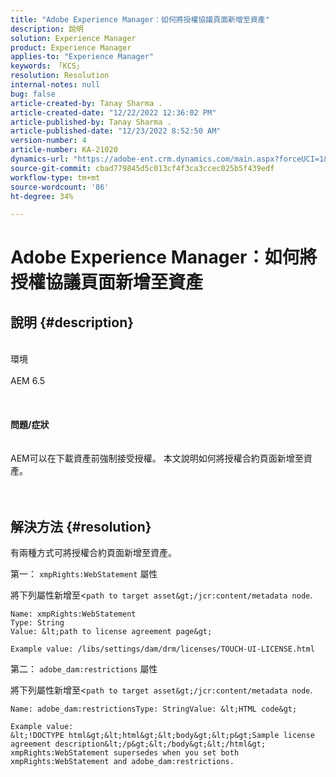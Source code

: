 ```yaml
---
title: "Adobe Experience Manager：如何將授權協議頁面新增至資產"
description: 說明
solution: Experience Manager
product: Experience Manager
applies-to: "Experience Manager"
keywords: 「KCS」
resolution: Resolution
internal-notes: null
bug: false
article-created-by: Tanay Sharma .
article-created-date: "12/22/2022 12:36:02 PM"
article-published-by: Tanay Sharma .
article-published-date: "12/23/2022 8:52:50 AM"
version-number: 4
article-number: KA-21020
dynamics-url: "https://adobe-ent.crm.dynamics.com/main.aspx?forceUCI=1&pagetype=entityrecord&etn=knowledgearticle&id=e851b830-f581-ed11-81ac-6045bd006239"
source-git-commit: cbad779845d5c013cf4f3ca3ccec025b5f439edf
workflow-type: tm+mt
source-wordcount: '86'
ht-degree: 34%

---
```


# Adobe Experience Manager：如何將授權協議頁面新增至資產

## 說明 {#description}

<br>環境<br><br>AEM 6.5<br><br> <br><br><b>問題/症狀</b><br><br><br>AEM可以在下載資產前強制接受授權。 本文說明如何將授權合約頁面新增至資產。<br><br> 

## 解決方法 {#resolution}


有兩種方式可將授權合約頁面新增至資產。

第一： `xmpRights:WebStatement` 屬性

將下列屬性新增至&lt;`path to target asset&gt;/jcr:content/metadata node`.




```
Name: xmpRights:WebStatement
Type: String
Value: &lt;path to license agreement page&gt;
```




`Example value: /libs/settings/dam/drm/licenses/TOUCH-UI-LICENSE.html`



第二： `adobe_dam:restrictions` 屬性

將下列屬性新增至&lt;`path to target asset&gt;/jcr:content/metadata node`.




```
Name: adobe_dam:restrictionsType: StringValue: &lt;HTML code&gt;
```







```
Example value:
&lt;!DOCTYPE html&gt;&lt;html&gt;&lt;body&gt;&lt;p&gt;Sample license agreement description&lt;/p&gt;&lt;/body&gt;&lt;/html&gt;
xmpRights:WebStatement supersedes when you set both xmpRights:WebStatement and adobe_dam:restrictions.
```



